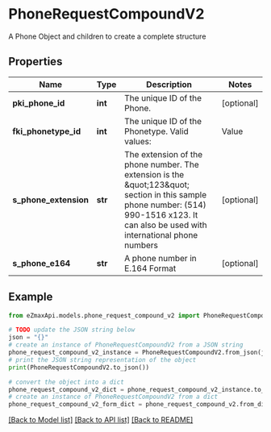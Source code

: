 # PhoneRequestCompoundV2

A Phone Object and children to create a complete structure

## Properties

Name | Type | Description | Notes
------------ | ------------- | ------------- | -------------
**pki_phone_id** | **int** | The unique ID of the Phone. | [optional] 
**fki_phonetype_id** | **int** | The unique ID of the Phonetype.  Valid values:  |Value|Description| |-|-| |1|Office| |2|Home| |3|Mobile| |4|Fax| |5|Pager| |6|Toll Free| | 
**s_phone_extension** | **str** | The extension of the phone number.  The extension is the \&quot;123\&quot; section in this sample phone number: (514) 990-1516 x123.  It can also be used with international phone numbers | [optional] 
**s_phone_e164** | **str** | A phone number in E.164 Format | [optional] 

## Example

```python
from eZmaxApi.models.phone_request_compound_v2 import PhoneRequestCompoundV2

# TODO update the JSON string below
json = "{}"
# create an instance of PhoneRequestCompoundV2 from a JSON string
phone_request_compound_v2_instance = PhoneRequestCompoundV2.from_json(json)
# print the JSON string representation of the object
print(PhoneRequestCompoundV2.to_json())

# convert the object into a dict
phone_request_compound_v2_dict = phone_request_compound_v2_instance.to_dict()
# create an instance of PhoneRequestCompoundV2 from a dict
phone_request_compound_v2_form_dict = phone_request_compound_v2.from_dict(phone_request_compound_v2_dict)
```
[[Back to Model list]](../README.md#documentation-for-models) [[Back to API list]](../README.md#documentation-for-api-endpoints) [[Back to README]](../README.md)


